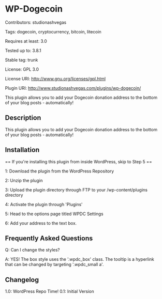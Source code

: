 # WP-Dogecoin

Contributors: studionashvegas

Tags: dogecoin, cryptocurrency, bitcoin, litecoin

Requires at least: 3.0

Tested up to: 3.8.1

Stable tag: trunk

License: GPL 3.0

License URI: http://www.gnu.org/licenses/gpl.html

Plugin URI: http://www.studionashvegas.com/plugins/wp-dogecoin/

This plugin allows you to add your Dogecoin donation address to the bottom of your blog posts - automatically!

## Description
This plugin allows you to add your Dogecoin donation address to the bottom of your blog posts - automatically!

## Installation
== If you\'re installing this plugin from inside WordPress, skip to Step 5 ==

1: Download the plugin from the WordPress Repository

2: Unzip the plugin

3: Upload the plugin directory through FTP to your /wp-content/plugins directory

4: Activate the plugin through \'Plugins\'

5: Head to the options page titled WPDC Settings

6: Add your address to the text box.

## Frequently Asked Questions
Q: Can I change the styles?

A: YES!  The box style uses the \'.wpdc_box\' class.  The tooltip is a hyperlink that can be changed by targeting \'.wpdc_small a\'.

## Changelog
1.0: WordPress Repo Time!
0.1: Initial Version
